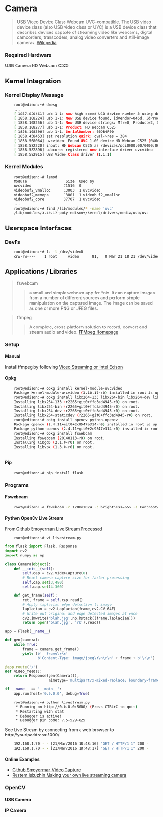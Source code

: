 # Camera

> USB Video Device Class Webcam UVC-compatible. The USB video device class (also USB video class or UVC) is a USB device class that describes devices capable of streaming video like webcams, digital camcorders, transcoders, analog video converters and still-image cameras. [Wikipedia](https://en.wikipedia.org/wiki/List_of_USB_video_class_devices)

### Required Hardware

USB Camera HD Webcam C525

## Kernel Integration

### Kernel Display Message

```sh
    root@edison:~# dmesg
    ...
    [ 1857.820461] usb 1-1: new high-speed USB device number 3 using dwc3-host
    [ 1858.108224] usb 1-1: New USB device found, idVendor=046d, idProduct=0826
    [ 1858.108256] usb 1-1: New USB device strings: Mfr=0, Product=2, SerialNumber=1
    [ 1858.108277] usb 1-1: Product: HD Webcam C525
    [ 1858.108296] usb 1-1: SerialNumber: 99DB4F90
    [ 1858.458453] set resolution quirk: cval->res = 384
    [ 1858.568064] uvcvideo: Found UVC 1.00 device HD Webcam C525 (046d:0826)
    [ 1858.582220] input: HD Webcam C525 as /devices/pci0000:00/0000:00:11.0/dwc3-host.2/usb1/1-1/1-1:1.2/input/input3
    [ 1858.582896] usbcore: registered new interface driver uvcvideo
    [ 1858.582915] USB Video Class driver (1.1.1)
```

### Kernel Modules

```sh
    root@edison:~# lsmod
    Module                  Size  Used by
    uvcvideo               71516  0 
    videobuf2_vmalloc      13003  1 uvcvideo
    videobuf2_memops       13001  1 videobuf2_vmalloc
    videobuf2_core         37707  1 uvcvideo
    ...
    root@edison:~# find /lib/modules/* -name 'uvc'
    /lib/modules/3.10.17-poky-edison+/kernel/drivers/media/usb/uvc
```

## Userspace Interfaces

### DevFs

```sh
    root@edison:~# ls -l /dev/video0
    crw-rw----    1 root     video      81,   0 Mar 21 18:21 /dev/video0
```
## Applications / Libraries

> fswebcam
> > a  small  and  simple webcam app for *nix. It can capture images  from  a  number  of  different  sources  and   perform   simple manipulation  on  the  captured image. The image can be saved as one or more PNG or JPEG files.
       
> ffmpeg
> > A complete, cross-platform solution to record, convert and stream audio and video. [FFMpeg Homepage](https://www.ffmpeg.org/)

### Setup

#### Manual

Install ffmpeg by following [Video Streaming on Intel Edison](https://github.com/drejkim/edi-cam)

#### Opkg

```sh
    root@edison:~# opkg install kernel-module-uvcvideo
    Package kernel-module-uvcvideo (3.10.17-r0) installed in root is up to date.
    root@edison:~# opkg install libx264-133 libx264-bin libx264-dev libx264-staticdev
    Installing libx264-133 (r2265+git0+ffc3ad4945-r0) on root.
    Installing libx264-bin (r2265+git0+ffc3ad4945-r0) on root.
    Installing libx264-dev (r2265+git0+ffc3ad4945-r0) on root.
    Installing libx264-staticdev (r2265+git0+ffc3ad4945-r0) on root.
    root@edison:~# opkg install opencv python-opencv
    Package opencv (2.4.11+git0+2c9547e314-r0) installed in root is up to date.
    Package python-opencv (2.4.11+git0+2c9547e314-r0) installed in root is up to date.
    root@edison:~# opkg install fswebcam
    Installing fswebcam (20140113-r0) on root.
    Installing libgd3 (2.1.0-r0) on root.
    Installing libvpx (1.3.0-r0) on root.
    
```

#### Pip

```sh
    root@edison:~# pip install flask
```

### Programs

#### Fswebcam

```sh
    root@edison:~# fswebcam -r 1280x1024 -s brightness=65% -s Contrast=50% -s Gamma=100% --jpeg 100 --no-banner image.jpg
```

#### Python OpenCv Live Stream

From [Github Smoyerman Live Stream Processed](https://raw.githubusercontent.com/smoyerman/EdisonWebVideoProcessed/master/LiveStreamProcessed.py)

```sh
    root@edison:~# vi livestream.py
```

```Python
from flask import Flask, Response
import cv2
import numpy as np

class Camera(object):
    def __init__(self):
        self.cap = cv2.VideoCapture(0)
        # Reset camera capture size for faster processing
	    self.cap.set(3,480)
	    self.cap.set(4,360)

    def get_frame(self):
	    ret, frame = self.cap.read()
        # Apply laplacian edge detection to image
	    laplacian = cv2.Laplacian(frame,cv2.CV_64F)
        # Write out original and edge detected images at once
	    cv2.imwrite('blah.jpg',np.hstack((frame,laplacian)))
	    return open('blah.jpg', 'rb').read()

app = Flask(__name__)

def gen(camera):
    while True:
        frame = camera.get_frame()
        yield (b'--frame\r\n'
               b'Content-Type: image/jpeg\r\n\r\n' + frame + b'\r\n')

@app.route('/')
def video_feed():
    return Response(gen(Camera()),
                    mimetype='multipart/x-mixed-replace; boundary=frame')

if __name__ == '__main__':
    app.run(host='0.0.0.0', debug=True)
```

```sh
    root@edison:~# python livestream.py
     * Running on http://0.0.0.0:5000/ (Press CTRL+C to quit)
     * Restarting with stat
     * Debugger is active!
     * Debugger pin code: 775-529-825
```

See Live Stream by connecting from a web browser to http://youripaddress:5000/


```sh
    192.168.1.70 - - [21/Mar/2016 18:48:16] "GET / HTTP/1.1" 200 -
    192.168.1.70 - - [21/Mar/2016 18:48:17] "GET / HTTP/1.1" 200 -
```
#### Online Examples

- [Github Smoyerman Video Capture](https://github.com/smoyerman/EdisonOpenCVVideo/blob/master/VideoCapture.py)
- [Rustem Iskuzhin Making your own live streaming camera](http://rustemiskuzhin.com/?p=1)

### OpenCV

#### USB Camera

#### IP Camera

